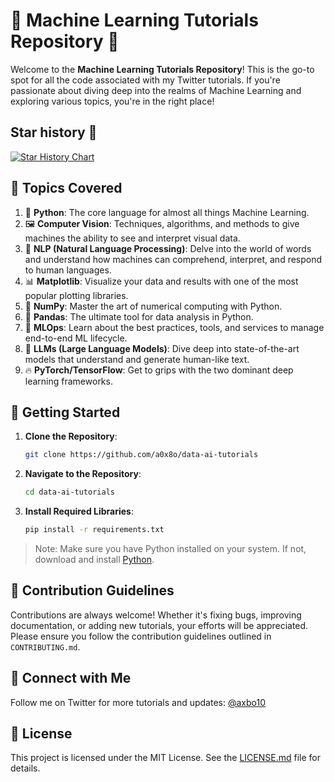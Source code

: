 
# 🤖 Machine Learning Tutorials Repository 🤖

Welcome to the **Machine Learning Tutorials Repository**! This is the go-to spot for all the code associated with my Twitter tutorials. If you're passionate about diving deep into the realms of Machine Learning and exploring various topics, you're in the right place!

## Star history 🌟

[![Star History Chart](https://api.star-history.com/svg?repos=a0x8o/data-ai-tutorials&type=Date)](https://star-history.com/#a0x8o/data-ai-tutorials&Date)

## 📘 Topics Covered

1. 🐍 **Python**: The core language for almost all things Machine Learning.
2. 🖼️ **Computer Vision**: Techniques, algorithms, and methods to give machines the ability to see and interpret visual data.
3. 📜 **NLP (Natural Language Processing)**: Delve into the world of words and understand how machines can comprehend, interpret, and respond to human languages.
4. 📊 **Matplotlib**: Visualize your data and results with one of the most popular plotting libraries.
5. 🔢 **NumPy**: Master the art of numerical computing with Python.
6. 🐼 **Pandas**: The ultimate tool for data analysis in Python.
7. 🚀 **MLOps**: Learn about the best practices, tools, and services to manage end-to-end ML lifecycle.
8. 🧠 **LLMs (Large Language Models)**: Dive deep into state-of-the-art models that understand and generate human-like text.
9. 🔥 **PyTorch/TensorFlow**: Get to grips with the two dominant deep learning frameworks.

## 🚀 Getting Started

1. **Clone the Repository**:
    ```bash
    git clone https://github.com/a0x8o/data-ai-tutorials
    ```
2. **Navigate to the Repository**:
    ```bash
    cd data-ai-tutorials
    ```
3. **Install Required Libraries**:
    ```bash
    pip install -r requirements.txt
    ```

> Note: Make sure you have Python installed on your system. If not, download and install [Python](https://www.python.org/downloads/).

## 🤝 Contribution Guidelines

Contributions are always welcome! Whether it's fixing bugs, improving documentation, or adding new tutorials, your efforts will be appreciated. Please ensure you follow the contribution guidelines outlined in `CONTRIBUTING.md`.

## 📱 Connect with Me

Follow me on Twitter for more tutorials and updates: [@axbo10](https://twitter.com/axbo10)

## 📜 License

This project is licensed under the MIT License. See the [LICENSE.md](LICENSE.md) file for details.
